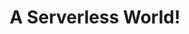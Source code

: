 ---
year: 2017
city: toronto
title: A Serverless World!
video: VdS83gbrNVA
panelists: 
  - Kassandra Perch
  - Sandeep Dinesh
  - Daniel Krook
  - Stuart Charlton
  - Joe Raio
  - Adib Saikali
  - Adrian Maurer
  - Darcy Clarke
---